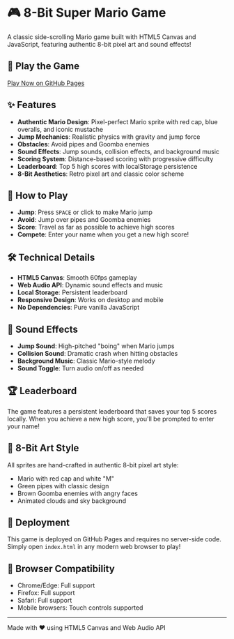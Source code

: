 # 🎮 8-Bit Super Mario Game

A classic side-scrolling Mario game built with HTML5 Canvas and JavaScript, featuring authentic 8-bit pixel art and sound effects!

## 🚀 Play the Game

[Play Now on GitHub Pages](https://your-username.github.io/mario-game)

## ✨ Features

- **Authentic Mario Design**: Pixel-perfect Mario sprite with red cap, blue overalls, and iconic mustache
- **Jump Mechanics**: Realistic physics with gravity and jump force
- **Obstacles**: Avoid pipes and Goomba enemies
- **Sound Effects**: Jump sounds, collision effects, and background music
- **Scoring System**: Distance-based scoring with progressive difficulty
- **Leaderboard**: Top 5 high scores with localStorage persistence
- **8-Bit Aesthetics**: Retro pixel art and classic color scheme

## 🎯 How to Play

- **Jump**: Press `SPACE` or click to make Mario jump
- **Avoid**: Jump over pipes and Goomba enemies
- **Score**: Travel as far as possible to achieve high scores
- **Compete**: Enter your name when you get a new high score!

## 🛠️ Technical Details

- **HTML5 Canvas**: Smooth 60fps gameplay
- **Web Audio API**: Dynamic sound effects and music
- **Local Storage**: Persistent leaderboard
- **Responsive Design**: Works on desktop and mobile
- **No Dependencies**: Pure vanilla JavaScript

## 🎵 Sound Effects

- **Jump Sound**: High-pitched "boing" when Mario jumps
- **Collision Sound**: Dramatic crash when hitting obstacles
- **Background Music**: Classic Mario-style melody
- **Sound Toggle**: Turn audio on/off as needed

## 🏆 Leaderboard

The game features a persistent leaderboard that saves your top 5 scores locally. When you achieve a new high score, you'll be prompted to enter your name!

## 🎨 8-Bit Art Style

All sprites are hand-crafted in authentic 8-bit pixel art style:
- Mario with red cap and white "M"
- Green pipes with classic design
- Brown Goomba enemies with angry faces
- Animated clouds and sky background

## 🚀 Deployment

This game is deployed on GitHub Pages and requires no server-side code. Simply open `index.html` in any modern web browser to play!

## 📱 Browser Compatibility

- Chrome/Edge: Full support
- Firefox: Full support  
- Safari: Full support
- Mobile browsers: Touch controls supported

---

Made with ❤️ using HTML5 Canvas and Web Audio API
